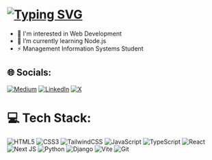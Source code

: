 <h1>
<a href="https://git.io/typing-svg"><img src="https://readme-typing-svg.demolab.com?font=Fira+Code&weight=500&size=21&duration=4000&pause=1000&color=35B6F1&background=26100800&random=false&width=435&height=40&lines=Hi%F0%9F%91%8B+I'm+Yusuf!;Frontend+Developer" alt="Typing SVG" /></a>
</h1>

* 🔭 I'm interested in Web Development<br>
* 🧠 I’m currently learning Node.js<br>
* ⚡ Management Information Systems Student


## 🌐 Socials:
[![Medium](https://img.shields.io/badge/Medium-12100E?logo=medium&logoColor=white)](https://medium.com/@yusufktlk) [![LinkedIn](https://img.shields.io/badge/LinkedIn-%230077B5.svg?logo=linkedin&logoColor=white)](https://linkedin.com/in/yusuf-kitlik)  [![X](https://img.shields.io/badge/X-black.svg?logo=X&logoColor=white)](https://x.com/yktlk) 

# 💻 Tech Stack:
![HTML5](https://img.shields.io/badge/html5-%23E34F26.svg?style=for-the-badge&logo=html5&logoColor=white) ![CSS3](https://img.shields.io/badge/css3-%231572B6.svg?style=for-the-badge&logo=css3&logoColor=white) ![TailwindCSS](https://img.shields.io/badge/tailwindcss-%2338B2AC.svg?style=for-the-badge&logo=tailwind-css&logoColor=white) ![JavaScript](https://img.shields.io/badge/javascript-%23323330.svg?style=for-the-badge&logo=javascript&logoColor=%23F7DF1E) ![TypeScript](https://img.shields.io/badge/typescript-%23007ACC.svg?style=for-the-badge&logo=typescript&logoColor=white) ![React](https://img.shields.io/badge/react-%2320232a.svg?style=for-the-badge&logo=react&logoColor=%2361DAFB) ![Next JS](https://img.shields.io/badge/Next-black?style=for-the-badge&logo=next.js&logoColor=white) ![Python](https://img.shields.io/badge/python-3670A0?style=for-the-badge&logo=python&logoColor=ffdd54) ![Django](https://img.shields.io/badge/django-%23092E20.svg?style=for-the-badge&logo=django&logoColor=white) ![Vite](https://img.shields.io/badge/vite-%23646CFF.svg?style=for-the-badge&logo=vite&logoColor=white) ![Git](https://img.shields.io/badge/git-%23F05033.svg?style=for-the-badge&logo=git&logoColor=white) 
